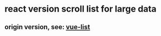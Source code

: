 # react version scroll list for large data

## origin version, see: [vue-list](https://hejx.herokuapp.com/vue-list/)